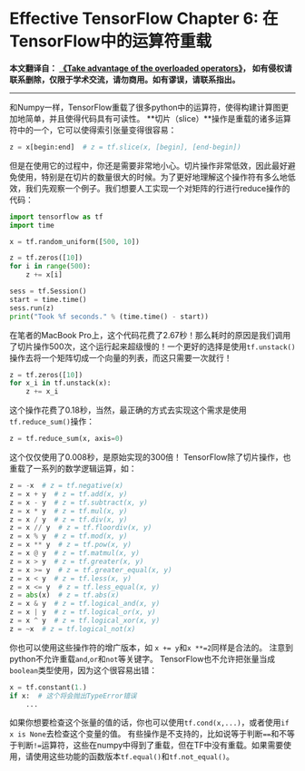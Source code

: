# Effective TensorFlow Chapter 6: 在TensorFlow中的运算符重载

**本文翻译自： [《Take advantage of the overloaded operators》](http://usyiyi.cn/translate/effective-tf/6.html)， 如有侵权请联系删除，仅限于学术交流，请勿商用。如有谬误，请联系指出。**

****************************************************************************************

和Numpy一样，TensorFlow重载了很多python中的运算符，使得构建计算图更加地简单，并且使得代码具有可读性。
**切片（slice）**操作是重载的诸多运算符中的一个，它可以使得索引张量变得很容易：

```python
z = x[begin:end]  # z = tf.slice(x, [begin], [end-begin])
```

但是在使用它的过程中，你还是需要非常地小心。切片操作非常低效，因此最好避免使用，特别是在切片的数量很大的时候。为了更好地理解这个操作符有多么地低效，我们先观察一个例子。我们想要人工实现一个对矩阵的行进行reduce操作的代码：

```python
import tensorflow as tf
import time

x = tf.random_uniform([500, 10])

z = tf.zeros([10])
for i in range(500):
    z += x[i]

sess = tf.Session()
start = time.time()
sess.run(z)
print("Took %f seconds." % (time.time() - start))
```

在笔者的MacBook Pro上，这个代码花费了2.67秒！那么耗时的原因是我们调用了切片操作500次，这个运行起来超级慢的！一个更好的选择是使用`tf.unstack()`操作去将一个矩阵切成一个向量的列表，而这只需要一次就行！

```python
z = tf.zeros([10])
for x_i in tf.unstack(x):
    z += x_i
```

这个操作花费了0.18秒，当然，最正确的方式去实现这个需求是使用`tf.reduce_sum()`操作：
```python
z = tf.reduce_sum(x, axis=0)
```

这个仅仅使用了0.008秒，是原始实现的300倍！
TensorFlow除了切片操作，也重载了一系列的数学逻辑运算，如：
```python
z = -x  # z = tf.negative(x)
z = x + y  # z = tf.add(x, y)
z = x - y  # z = tf.subtract(x, y)
z = x * y  # z = tf.mul(x, y)
z = x / y  # z = tf.div(x, y)
z = x // y  # z = tf.floordiv(x, y)
z = x % y  # z = tf.mod(x, y)
z = x ** y  # z = tf.pow(x, y)
z = x @ y  # z = tf.matmul(x, y)
z = x > y  # z = tf.greater(x, y)
z = x >= y  # z = tf.greater_equal(x, y)
z = x < y  # z = tf.less(x, y)
z = x <= y  # z = tf.less_equal(x, y)
z = abs(x)  # z = tf.abs(x)
z = x & y  # z = tf.logical_and(x, y)
z = x | y  # z = tf.logical_or(x, y)
z = x ^ y  # z = tf.logical_xor(x, y)
z = ~x  # z = tf.logical_not(x)
```
你也可以使用这些操作符的增广版本，如 `x += y`和`x **=2`同样是合法的。
注意到python不允许重载`and`,`or`和`not`等关键字。
TensorFlow也不允许把张量当成`boolean`类型使用，因为这个很容易出错：

```python
x = tf.constant(1.)
if x:  # 这个将会抛出TypeError错误
    ...
```

如果你想要检查这个张量的值的话，你也可以使用`tf.cond(x,...)`，或者使用`if x is None`去检查这个变量的值。
有些操作是不支持的，比如说等于判断`==`和不等于判断`!=`运算符，这些在numpy中得到了重载，但在TF中没有重载。如果需要使用，请使用这些功能的函数版本`tf.equal()`和`tf.not_equal()`。

